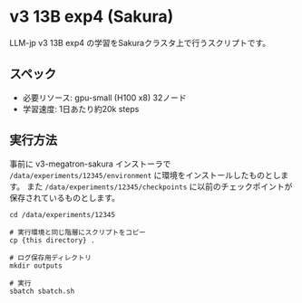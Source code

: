 # v3 13B exp4 (Sakura)

LLM-jp v3 13B exp4 の学習をSakuraクラスタ上で行うスクリプトです。

## スペック

* 必要リソース: gpu-small (H100 x8) 32ノード
* 学習速度: 1日あたり約20k steps

## 実行方法

事前に v3-megatron-sakura インストーラで `/data/experiments/12345/environment` に環境をインストールしたものとします。
また `/data/experiments/12345/checkpoints` に以前のチェックポイントが保存されているものとします。

```shell
cd /data/experiments/12345

# 実行環境と同じ階層にスクリプトをコピー
cp {this directory} .

# ログ保存用ディレクトリ
mkdir outputs

# 実行
sbatch sbatch.sh
```
